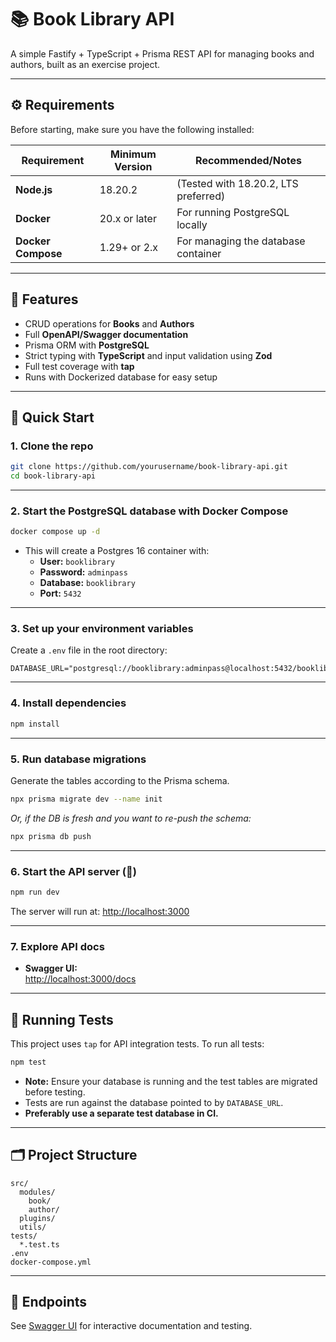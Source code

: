 # 📚 Book Library API

A simple Fastify + TypeScript + Prisma REST API for managing books and authors, built as an exercise project.

----

## ⚙️ Requirements

Before starting, make sure you have the following installed:

| Requirement            | Minimum Version   | Recommended/Notes                   |
|------------------------|------------------|-------------------------------------|
| **Node.js**            | 18.20.2          | (Tested with 18.20.2, LTS preferred)|
| **Docker**             | 20.x or later    | For running PostgreSQL locally      |
| **Docker Compose**     | 1.29+ or 2.x     | For managing the database container |

----

## 🚀 Features

- CRUD operations for **Books** and **Authors**
- Full **OpenAPI/Swagger documentation**
- Prisma ORM with **PostgreSQL**
- Strict typing with **TypeScript** and input validation using **Zod**
- Full test coverage with **tap**
- Runs with Dockerized database for easy setup

----

## 🏁 Quick Start

### 1. **Clone the repo**

```bash
git clone https://github.com/yourusername/book-library-api.git
cd book-library-api
```

----

### 2. **Start the PostgreSQL database with Docker Compose**

```bash
docker compose up -d
```

- This will create a Postgres 16 container with:
  - **User:** `booklibrary`
  - **Password:** `adminpass`
  - **Database:** `booklibrary`
  - **Port:** `5432`

----

### 3. **Set up your environment variables**

Create a `.env` file in the root directory:

```dotenv
DATABASE_URL="postgresql://booklibrary:adminpass@localhost:5432/booklibrary"
```

----

### 4. **Install dependencies**

```bash
npm install
```

----

### 5. **Run database migrations**

Generate the tables according to the Prisma schema.

```bash
npx prisma migrate dev --name init
```

*Or, if the DB is fresh and you want to re-push the schema:*

```bash
npx prisma db push
```

----

### 6. **Start the API server (🚀)**

```bash
npm run dev
```

The server will run at: [http://localhost:3000](http://localhost:3000)

----

### 7. **Explore API docs**

- **Swagger UI:**  
  [http://localhost:3000/docs](http://localhost:3000/docs)

----

## 🧪 Running Tests

This project uses `tap` for API integration tests. To run all tests:

```bash
npm test
```

- **Note:** Ensure your database is running and the test tables are migrated before testing.
- Tests are run against the database pointed to by `DATABASE_URL`.
- **Preferably use a separate test database in CI.**

----

## 🗂️ Project Structure

```project-structure
src/
  modules/
    book/
    author/
  plugins/
  utils/
tests/
  *.test.ts
.env
docker-compose.yml
```

----

## 📝 Endpoints

See [Swagger UI](http://localhost:3000/docs) for interactive documentation and testing.
